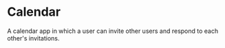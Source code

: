 # Calendar
A calendar app in which a user can invite other users and respond to each other's invitations.
